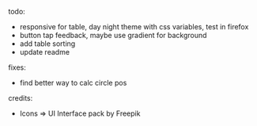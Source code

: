todo:

- responsive for table, day night theme with css variables, test in firefox
- button tap feedback, maybe use gradient for background
- add table sorting
- update readme

fixes:

- find better way to calc circle pos

credits:

- Icons => UI Interface pack by Freepik

